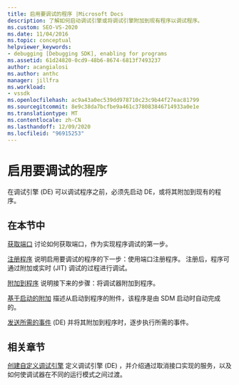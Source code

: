 ```yaml
---
title: 启用要调试的程序 |Microsoft Docs
description: 了解如何启动调试引擎或将调试引擎附加到现有程序以调试程序。
ms.custom: SEO-VS-2020
ms.date: 11/04/2016
ms.topic: conceptual
helpviewer_keywords:
- debugging [Debugging SDK], enabling for programs
ms.assetid: 61d24820-0cd9-48b6-8674-6813f7493237
author: acangialosi
ms.author: anthc
manager: jillfra
ms.workload:
- vssdk
ms.openlocfilehash: ac9a43a0ec539dd978710c23c9b44f27eac81799
ms.sourcegitcommit: 8e9c38da7bcfbe9a461c378083846714933a0e1e
ms.translationtype: MT
ms.contentlocale: zh-CN
ms.lasthandoff: 12/09/2020
ms.locfileid: "96915253"
---
```

# <a name="enable-a-program-to-be-debugged"></a>启用要调试的程序
在调试引擎 (DE) 可以调试程序之前，必须先启动 DE，或将其附加到现有的程序。

## <a name="in-this-section"></a>在本节中
 [获取端口](../../extensibility/debugger/getting-a-port.md) 讨论如何获取端口，作为实现程序调试的第一步。

 [注册程序](../../extensibility/debugger/registering-the-program.md) 说明启用要调试的程序的下一步：使用端口注册程序。 注册后，程序可通过附加或实时 (JIT) 调试的过程进行调试。

 [附加到程序](../../extensibility/debugger/attaching-to-the-program.md) 说明接下来的步骤：将调试器附加到程序。

 [基于启动的附加](../../extensibility/debugger/launch-based-attachment.md) 描述从启动到程序的附件，该程序是由 SDM 启动时自动完成的。

 [发送所需的事件](../../extensibility/debugger/sending-the-required-events.md) (DE) 并将其附加到程序时，逐步执行所需的事件。

## <a name="related-sections"></a>相关章节
 [创建自定义调试引擎](../../extensibility/debugger/creating-a-custom-debug-engine.md) 定义调试引擎 (DE) ，并介绍通过取消接口实现的服务，以及如何使调试器在不同的运行模式之间过渡。
